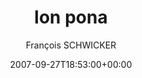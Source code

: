 ---
title: 'lon pona'
posts: 8
hash: 't876'
author: 'François SCHWICKER'
date: 2007-09-27T18:53:00+00:00
sources:
  - http://forums.tokipona.org/viewtopic.php%3Ft=876.html
---